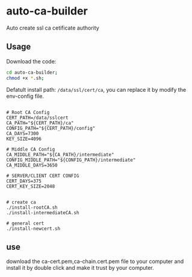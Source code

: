# auto-ca-builder

Auto create ssl ca cetificate authority

## Usage

Download the code:

```bash
cd auto-ca-builder;
chmod +x *.sh;
```

Defatult install path: `/data/ssl/cert/ca`, you can replace it by modify the env-config file.

```config

# Root CA Config
CERT_PATH=/data/sslcert
CA_PATH="${CERT_PATH}/ca"
CONFIG_PATH="${CERT_PATH}/config"
CA_DAYS=7300
KEY_SIZE=4096

# Middle CA Config
CA_MIDDLE_PATH="${CA_PATH}/intermediate"
CONFIG_MIDDLE_PATH="${CONFIG_PATH}/intermediate"
CA_MIDDLE_DAYS=3650

# SERVER/CLIENT CERT CONFIG
CERT_DAYS=375
CERT_KEY_SIZE=2048

```

```execute command

# create ca
./install-rootCA.sh
./install-intermediateCA.sh

# general cert
./install-newcert.sh
```

## use

download the ca-cert.pem,ca-chain.cert.pem file to your computer 
and install it by double click and make it trust by your computer.
